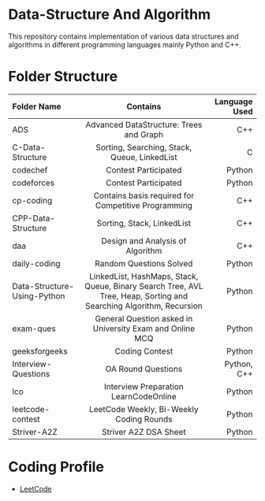 # Data-Structure And Algorithm

This repository contains implementation of various data structures and algorithms in different programming languages mainly Python and C++.

# Folder Structure

| Folder Name                 |                                                      Contains                                                      | Language Used |
| :-------------------------- | :----------------------------------------------------------------------------------------------------------------: | ------------: |
| ADS                         |                                      Advanced DataStructure: Trees and Graph                                       |           C++ |
| C-Data-Structure            |                                    Sorting, Searching, Stack, Queue, LinkedList                                    |             C |
| codechef                    |                                                Contest Participated                                                |        Python |
| codeforces                  |                                                Contest Participated                                                |        Python |
| cp-coding                   |                                Contains basis required for Competitive Programming                                 |           C++ |
| CPP-Data-Structure          |                                             Sorting, Stack, LinkedList                                             |           C++ |
| daa                         |                                          Design and Analysis of Algorithm                                          |           C++ |
| daily-coding                |                                              Random Questions Solved                                               |        Python |
| Data-Structure-Using-Python | LinkedList, HashMaps, Stack, Queue, Binary Search Tree, AVL Tree, Heap, Sorting and Searching Algorithm, Recursion |        Python |
| exam-ques                   |                              General Question asked in University Exam and Online MCQ                              |        Python |
| geeksforgeeks               |                                                   Coding Contest                                                   |        Python |
| Interview-Questions         |                                                 OA Round Questions                                                 |   Python, C++ |
| lco                         |                                       Interview Preparation LearnCodeOnline                                        |        Python |
| leetcode-contest            |                                      LeetCode Weekly, Bi-Weekly Coding Rounds                                      |        Python |
| Striver-A2Z                 |                                               Striver A2Z DSA Sheet                                                |        Python |

# Coding Profile

- [LeetCode](https://leetcode.com/atharva-agrawal/)
